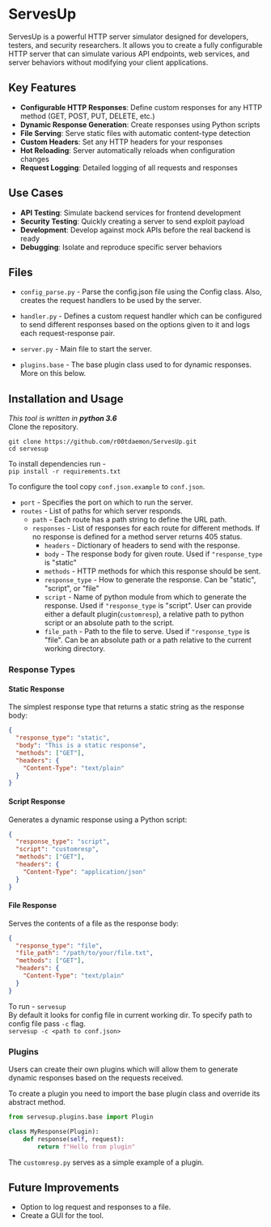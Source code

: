# ServesUp
ServesUp is a powerful HTTP server simulator designed for developers, testers, and security researchers. It allows you to create a fully configurable HTTP server that can simulate various API endpoints, web services, and server behaviors without modifying your client applications.

## Key Features
- **Configurable HTTP Responses**: Define custom responses for any HTTP method (GET, POST, PUT, DELETE, etc.)
- **Dynamic Response Generation**: Create responses using Python scripts
- **File Serving**: Serve static files with automatic content-type detection
- **Custom Headers**: Set any HTTP headers for your responses
- **Hot Reloading**: Server automatically reloads when configuration changes
- **Request Logging**: Detailed logging of all requests and responses

## Use Cases
- **API Testing**: Simulate backend services for frontend development
- **Security Testing**: Quickly creating a server to send exploit payload
- **Development**: Develop against mock APIs before the real backend is ready
- **Debugging**: Isolate and reproduce specific server behaviors

## Files
* `config_parse.py` - Parse the config.json file using the Config class. Also,
                      creates the request handlers to be used by the server. 
* `handler.py` - Defines a custom request handler which can be configured to send 
                 different responses based on the options given to it and logs each 
                 request-response pair.
* `server.py` - Main file to start the server.

* `plugins.base` - The base plugin class used to for dynamic responses. More on this below.

## Installation and Usage
*This tool is written in **python 3.6***  
Clone the repository.  
```
git clone https://github.com/r00tdaemon/ServesUp.git
cd servesup
```

To install dependencies run -  
`pip install -r requirements.txt`

To configure the tool copy `conf.json.example` to `conf.json`.
- `port` - Specifies the port on which to run the server.
- `routes` - List of paths for which server responds.
  - `path` - Each route has a path string to define the URL path.
  - `responses` - List of responses for each route for different methods. If no
                  response is defined for a method server returns 405 status.
    - `headers` - Dictionary of headers to send with the response.
    - `body` - The response body for given route. Used if `"response_type` is "static"
    - `methods` - HTTP methods for which this response should be sent.
    - `response_type` - How to generate the response. Can be "static", "script", or "file"
    - `script` - Name of python module from which to generate the response. Used if `"response_type` is "script". User can provide either a default plugin(`customresp`), a relative path to python script or an absolute path to the script.
    - `file_path` - Path to the file to serve. Used if `"response_type` is "file". Can be an absolute path or a path relative to the current working directory.

### Response Types

#### Static Response
The simplest response type that returns a static string as the response body:
```json
{
  "response_type": "static",
  "body": "This is a static response",
  "methods": ["GET"],
  "headers": {
    "Content-Type": "text/plain"
  }
}
```

#### Script Response
Generates a dynamic response using a Python script:
```json
{
  "response_type": "script",
  "script": "customresp",
  "methods": ["GET"],
  "headers": {
    "Content-Type": "application/json"
  }
}
```

#### File Response
Serves the contents of a file as the response body:
```json
{
  "response_type": "file",
  "file_path": "/path/to/your/file.txt",
  "methods": ["GET"],
  "headers": {
    "Content-Type": "text/plain"
  }
}
```

    
To run - `servesup`  
By default it looks for config file in current working dir.
To specify path to config file pass `-c` flag.  
`servesup -c <path to conf.json>`
     
### Plugins
Users can create their own plugins which will allow them to generate dynamic responses based on the requests received.

To create a plugin you need to import the base plugin class and override its abstract method.  
```python
from servesup.plugins.base import Plugin

class MyResponse(Plugin):
    def response(self, request):
        return f"Hello from plugin"
```         
The `customresp.py` serves as a simple example of a plugin.

## Future Improvements
* Option to log request and responses to a file.
* Create a GUI for the tool.
